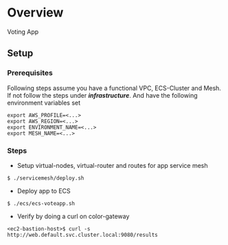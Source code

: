 # Overview
Voting App

## Setup

### Prerequisites
Following steps assume you have a functional VPC, ECS-Cluster and Mesh. If not follow the steps under ***infrastructure***. And have the following environment variables set

```
export AWS_PROFILE=<...>
export AWS_REGION=<...>
export ENVIRONMENT_NAME=<...>
export MESH_NAME=<...>
```

### Steps

* Setup virtual-nodes, virtual-router and routes for app service mesh

```
$ ./servicemesh/deploy.sh
```

* Deploy app to ECS

```
$ ./ecs/ecs-voteapp.sh
```

* Verify by doing a curl on color-gateway

```
<ec2-bastion-host>$ curl -s http://web.default.svc.cluster.local:9080/results
```
